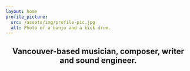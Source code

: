 ```yaml
---
layout: home
profile_picture:
  src: /assets/img/profile-pic.jpg
  alt: Photo of a banjo and a kick drum.
---
```

<center>
<h2 class>
Vancouver-based musician, composer, writer and sound engineer. 
</h2>
</center>
